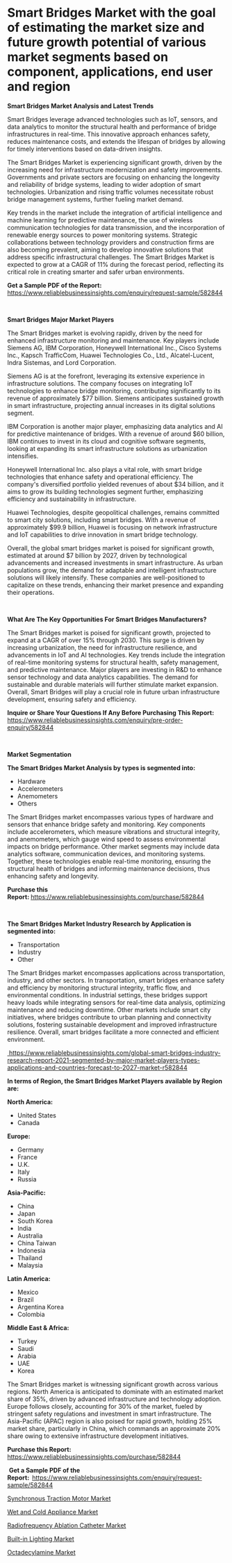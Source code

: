 <p><h1>Smart Bridges Market with the goal of estimating the market size and future growth potential of various market segments based on component, applications, end user and region</h1></p><p><strong>Smart Bridges Market Analysis and Latest Trends</strong></p>
<p><p>Smart Bridges leverage advanced technologies such as IoT, sensors, and data analytics to monitor the structural health and performance of bridge infrastructures in real-time. This innovative approach enhances safety, reduces maintenance costs, and extends the lifespan of bridges by allowing for timely interventions based on data-driven insights.</p><p>The Smart Bridges Market is experiencing significant growth, driven by the increasing need for infrastructure modernization and safety improvements. Governments and private sectors are focusing on enhancing the longevity and reliability of bridge systems, leading to wider adoption of smart technologies. Urbanization and rising traffic volumes necessitate robust bridge management systems, further fueling market demand.</p><p>Key trends in the market include the integration of artificial intelligence and machine learning for predictive maintenance, the use of wireless communication technologies for data transmission, and the incorporation of renewable energy sources to power monitoring systems. Strategic collaborations between technology providers and construction firms are also becoming prevalent, aiming to develop innovative solutions that address specific infrastructural challenges. The Smart Bridges Market is expected to grow at a CAGR of 11% during the forecast period, reflecting its critical role in creating smarter and safer urban environments.</p></p>
<p><strong>Get a Sample PDF of the Report:&nbsp;</strong> <a href="https://www.reliablebusinessinsights.com/enquiry/request-sample/582844?utm_campaign=118&utm_medium=2&utm_source=Github&utm_content=ia&utm_term=27092024&utm_id=smart-bridges">https://www.reliablebusinessinsights.com/enquiry/request-sample/582844</a></p>
<p>&nbsp;</p>
<p><strong>Smart Bridges Major Market Players</strong></p>
<p><p>The Smart Bridges market is evolving rapidly, driven by the need for enhanced infrastructure monitoring and maintenance. Key players include Siemens AG, IBM Corporation, Honeywell International Inc., Cisco Systems Inc., Kapsch TrafficCom, Huawei Technologies Co., Ltd., Alcatel-Lucent, Indra Sistemas, and Lord Corporation.</p><p>Siemens AG is at the forefront, leveraging its extensive experience in infrastructure solutions. The company focuses on integrating IoT technologies to enhance bridge monitoring, contributing significantly to its revenue of approximately $77 billion. Siemens anticipates sustained growth in smart infrastructure, projecting annual increases in its digital solutions segment.</p><p>IBM Corporation is another major player, emphasizing data analytics and AI for predictive maintenance of bridges. With a revenue of around $60 billion, IBM continues to invest in its cloud and cognitive software segments, looking at expanding its smart infrastructure solutions as urbanization intensifies.</p><p>Honeywell International Inc. also plays a vital role, with smart bridge technologies that enhance safety and operational efficiency. The company's diversified portfolio yielded revenues of about $34 billion, and it aims to grow its building technologies segment further, emphasizing efficiency and sustainability in infrastructure.</p><p>Huawei Technologies, despite geopolitical challenges, remains committed to smart city solutions, including smart bridges. With a revenue of approximately $99.9 billion, Huawei is focusing on network infrastructure and IoT capabilities to drive innovation in smart bridge technology.</p><p>Overall, the global smart bridges market is poised for significant growth, estimated at around $7 billion by 2027, driven by technological advancements and increased investments in smart infrastructure. As urban populations grow, the demand for adaptable and intelligent infrastructure solutions will likely intensify. These companies are well-positioned to capitalize on these trends, enhancing their market presence and expanding their operations.</p></p>
<p>&nbsp;</p>
<p><strong>What Are The Key Opportunities For Smart Bridges Manufacturers?</strong></p>
<p><p>The Smart Bridges market is poised for significant growth, projected to expand at a CAGR of over 15% through 2030. This surge is driven by increasing urbanization, the need for infrastructure resilience, and advancements in IoT and AI technologies. Key trends include the integration of real-time monitoring systems for structural health, safety management, and predictive maintenance. Major players are investing in R&D to enhance sensor technology and data analytics capabilities. The demand for sustainable and durable materials will further stimulate market expansion. Overall, Smart Bridges will play a crucial role in future urban infrastructure development, ensuring safety and efficiency.</p></p>
<p><strong>Inquire or Share Your Questions If Any Before Purchasing This Report:</strong> <a href="https://www.reliablebusinessinsights.com/enquiry/pre-order-enquiry/582844?utm_campaign=118&utm_medium=2&utm_source=Github&utm_content=ia&utm_term=27092024&utm_id=smart-bridges">https://www.reliablebusinessinsights.com/enquiry/pre-order-enquiry/582844</a></p>
<p>&nbsp;</p>
<p><strong>Market Segmentation</strong></p>
<p><strong>The Smart Bridges Market Analysis by types is segmented into:</strong></p>
<p><ul><li>Hardware</li><li>Accelerometers</li><li>Anemometers</li><li>Others</li></ul></p>
<p><p>The Smart Bridges market encompasses various types of hardware and sensors that enhance bridge safety and monitoring. Key components include accelerometers, which measure vibrations and structural integrity, and anemometers, which gauge wind speed to assess environmental impacts on bridge performance. Other market segments may include data analytics software, communication devices, and monitoring systems. Together, these technologies enable real-time monitoring, ensuring the structural health of bridges and informing maintenance decisions, thus enhancing safety and longevity.</p></p>
<p><strong>Purchase this Report:&nbsp;</strong><a href="https://www.reliablebusinessinsights.com/purchase/582844?utm_campaign=118&utm_medium=2&utm_source=Github&utm_content=ia&utm_term=27092024&utm_id=smart-bridges">https://www.reliablebusinessinsights.com/purchase/582844</a></p>
<p>&nbsp;</p>
<p><strong>The Smart Bridges Market Industry Research by Application is segmented into:</strong></p>
<p><ul><li>Transportation</li><li>Industry</li><li>Other</li></ul></p>
<p><p>The Smart Bridges market encompasses applications across transportation, industry, and other sectors. In transportation, smart bridges enhance safety and efficiency by monitoring structural integrity, traffic flow, and environmental conditions. In industrial settings, these bridges support heavy loads while integrating sensors for real-time data analysis, optimizing maintenance and reducing downtime. Other markets include smart city initiatives, where bridges contribute to urban planning and connectivity solutions, fostering sustainable development and improved infrastructure resilience. Overall, smart bridges facilitate a more connected and efficient environment.</p></p>
<p><a href="https://www.reliablebusinessinsights.com/global-smart-bridges-industry-research-report-2021-segmented-by-major-market-players-types-applications-and-countries-forecast-to-2027-market-r582844?utm_campaign=118&utm_medium=2&utm_source=Github&utm_content=ia&utm_term=27092024&utm_id=smart-bridges">&nbsp;https://www.reliablebusinessinsights.com/global-smart-bridges-industry-research-report-2021-segmented-by-major-market-players-types-applications-and-countries-forecast-to-2027-market-r582844</a></p>
<p><strong>In terms of Region, the Smart Bridges Market Players available by Region are:</strong></p>
<p>
    <p> <strong> North America: </strong>
        <ul>
            <li>United States</li>
            <li>Canada</li>
        </ul>
        </p> 
    <p> <strong> Europe: </strong>
        <ul>
            <li>Germany</li>
            <li>France</li>
            <li>U.K.</li>
            <li>Italy</li>
            <li>Russia</li>
        </ul>
        </p> 
    <p> <strong> Asia-Pacific: </strong>
        <ul>
            <li>China</li>
            <li>Japan</li>
            <li>South Korea</li>
            <li>India</li>
            <li>Australia</li>
            <li>China Taiwan</li>
            <li>Indonesia</li>
            <li>Thailand</li>
            <li>Malaysia</li>
        </ul>
        </p> 
    <p> <strong> Latin America: </strong>
        <ul>
            <li>Mexico</li>
            <li>Brazil</li>
            <li>Argentina Korea</li>
            <li>Colombia</li>
        </ul>
        </p> 
    <p> <strong> Middle East & Africa: </strong>
        <ul>
            <li>Turkey</li>
            <li>Saudi</li>
            <li>Arabia</li>
            <li>UAE</li>
            <li>Korea</li>
        </ul>
    </p>
    </p>
<p><p>The Smart Bridges market is witnessing significant growth across various regions. North America is anticipated to dominate with an estimated market share of 35%, driven by advanced infrastructure and technology adoption. Europe follows closely, accounting for 30% of the market, fueled by stringent safety regulations and investment in smart infrastructure. The Asia-Pacific (APAC) region is also poised for rapid growth, holding 25% market share, particularly in China, which commands an approximate 20% share owing to extensive infrastructure development initiatives.</p></p>
<p><strong>Purchase this Report: </strong><a href="https://www.reliablebusinessinsights.com/purchase/582844?utm_campaign=118&utm_medium=2&utm_source=Github&utm_content=ia&utm_term=27092024&utm_id=smart-bridges">https://www.reliablebusinessinsights.com/purchase/582844</a></p>
<p>&nbsp;<strong>Get a Sample PDF of the Report:&nbsp;&nbsp;</strong><a href="https://www.reliablebusinessinsights.com/enquiry/request-sample/582844?utm_campaign=118&utm_medium=2&utm_source=Github&utm_content=ia&utm_term=27092024&utm_id=smart-bridges">https://www.reliablebusinessinsights.com/enquiry/request-sample/582844</a></p>
<p><strong></strong></p>
<p><p><a href="https://github.com/bonniej5vb/Market-Research-Report-List-1/blob/main/synchronous-traction-motor-market.md?utm_campaign=118&utm_medium=2&utm_source=Github&utm_content=ia&utm_term=27092024&utm_id=smart-bridges">Synchronous Traction Motor Market</a></p><p><a href="https://issuu.com/reportprime-2/docs/wet-and-cold-appliance-market-size-_32503c63366b91?utm_campaign=118&utm_medium=2&utm_source=Github&utm_content=ia&utm_term=27092024&utm_id=smart-bridges">Wet and Cold Appliance Market</a></p><p><a href="https://github.com/ArmelaOsmani586/Market-Research-Report-List-1/blob/main/radiofrequency-ablation-catheter-market.md?utm_campaign=118&utm_medium=2&utm_source=Github&utm_content=ia&utm_term=27092024&utm_id=smart-bridges">Radiofrequency Ablation Catheter Market</a></p><p><a href="https://issuu.com/reportprime-2/docs/built-in-lighting-market-size-2030._21116f9ec90c60?utm_campaign=118&utm_medium=2&utm_source=Github&utm_content=ia&utm_term=27092024&utm_id=smart-bridges">Built-in Lighting Market</a></p><p><a href="https://www.linkedin.com/pulse/global-octadecylamine-market-projected-grow-cagr-105-forcasted-ozzhc?utm_campaign=118&utm_medium=2&utm_source=Github&utm_content=ia&utm_term=27092024&utm_id=smart-bridges">Octadecylamine Market</a></p></p>